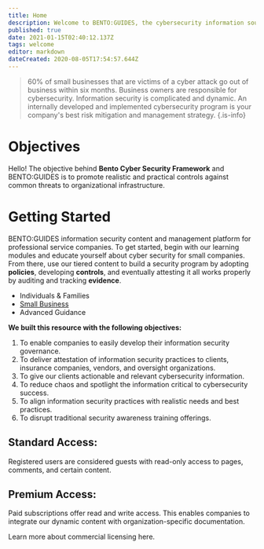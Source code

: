 ```yaml
---
title: Home
description: Welcome to BENTO:GUIDES, the cybersecurity information source for clients and guests.
published: true
date: 2021-01-15T02:40:12.137Z
tags: welcome
editor: markdown
dateCreated: 2020-08-05T17:54:57.644Z
---
```


> 60% of small businesses that are victims of a cyber attack go out of business within six months. Business owners are responsible for cybersecurity. Information security is complicated and dynamic. An internally developed and implemented cybersecurity program is your company's best risk mitigation and management strategy. 
{.is-info}

# Objectives
Hello!  The objective behind **Bento Cyber Security Framework** and BENTO:GUIDES is to promote realistic and practical controls against common threats to organizational infrastructure.  


# Getting Started
BENTO:GUIDES information security content and management platform for professional service companies. To get started, begin with our learning modules and educate yourself about cyber security for small companies.  From there, use our tiered content to build a security program by adopting **policies**, developing **controls**, and eventually attesting it all works properly by auditing and tracking **evidence**. 

- Individuals & Families
- [Small Business](/security-company/start)
- Advanced Guidance 

**We built this resource with the following objectives:**

1. To enable companies to easily develop their information security governance.
1. To deliver attestation of information security practices to clients, insurance companies, vendors, and oversight organizations.
1. To give our clients actionable and relevant cybersecurity information.
1. To reduce chaos and spotlight the information critical to cybersecurity success.
1. To align information security practices with realistic needs and best practices.
1. To disrupt traditional security awareness training offerings.

## Standard Access:

Registered users are considered guests with read-only access to pages, comments, and certain content.  

## Premium Access:

Paid subscriptions offer read and write access. This enables companies to integrate our dynamic content with organization-specific documentation.  

Learn more about commercial licensing here.

